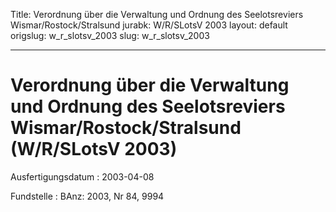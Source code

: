 Title: Verordnung über die Verwaltung und Ordnung des Seelotsreviers Wismar/Rostock/Stralsund
jurabk: W/R/SLotsV 2003
layout: default
origslug: w_r_slotsv_2003
slug: w_r_slotsv_2003

---

# Verordnung über die Verwaltung und Ordnung des Seelotsreviers Wismar/Rostock/Stralsund (W/R/SLotsV 2003)

Ausfertigungsdatum
:   2003-04-08

Fundstelle
:   BAnz: 2003, Nr 84, 9994

